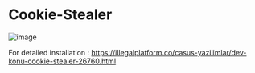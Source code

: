 # Cookie-Stealer
![image](https://user-images.githubusercontent.com/89476865/130677757-e3efbcee-81cb-458c-af2a-c1492d58df60.png)

For detailed installation : https://illegalplatform.co/casus-yazilimlar/dev-konu-cookie-stealer-26760.html


